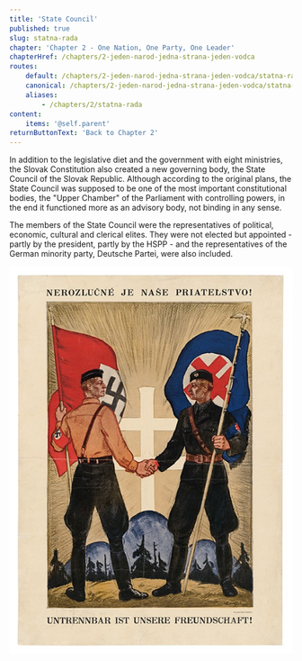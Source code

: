 ```yaml
---
title: 'State Council'
published: true
slug: statna-rada
chapter: 'Chapter 2 - One Nation, One Party, One Leader'
chapterHref: /chapters/2-jeden-narod-jedna-strana-jeden-vodca
routes:
    default: /chapters/2-jeden-narod-jedna-strana-jeden-vodca/statna-rada
    canonical: /chapters/2-jeden-narod-jedna-strana-jeden-vodca/statna-rada
    aliases:
        - /chapters/2/statna-rada
content:
    items: '@self.parent'
returnButtonText: 'Back to Chapter 2'
---
```


<span class="drop-cap">I</span>n addition to the legislative diet and the government with eight ministries, the Slovak Constitution also created a new governing body, the State Council of the Slovak Republic. Although according to the original plans, the State Council was supposed to be one of the most important constitutional bodies, the "Upper Chamber" of the Parliament with controlling powers, in the end it functioned more as an advisory body, not binding in any sense.

The members of the State Council were the representatives of political, economic, cultural and clerical elites. They were not elected but appointed - partly by the president, partly by the HSPP - and the representatives of the German minority party, Deutsche Partei, were also included.

[![Andrej Kováčik - Our Friendship is Inseparable!, 1940 – 1941, Slovak National Museum - The Museum of History, Bratislava](SVK_TMP.165.jpeg "Andrej Kováčik - Our Friendship is Inseparable!")](https://www.webumenia.sk/dielo/SVK:TMP.165?collection=83)
